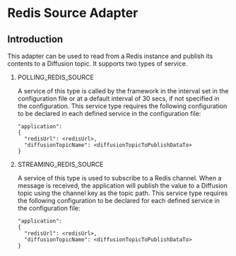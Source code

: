 # Redis Source Adapter

## Introduction
This adapter can be used to read from a Redis instance and publish its contents to a Diffusion topic. It supports two types of service.
<ol>
<li> POLLING_REDIS_SOURCE  
   
   A service of this type is called by the framework in the interval set in the configuration file or at a default interval of 30 secs, if not specified in the configuration. This service type requires the following configuration to be declared in each defined service in the configuration file:  
  
    "application": 
    {
      "redisUrl": <redisUrl>,
      "diffusionTopicName": <diffusionTopicToPublishDataTo>
    }
</li>
<li>
STREAMING_REDIS_SOURCE  

A service of this type is used to subscribe to a Redis channel. When a message is received, the application will publish the value to a Diffusion topic using the channel key as the topic path. This service type requires the following configuration to be declared for each defined service in the configuration file:  
  
    "application": 
    {
      "redisUrl": <redisUrl>,
      "diffusionTopicName": <diffusionTopicToPublishDataTo>
    }
</li>
</ol>

